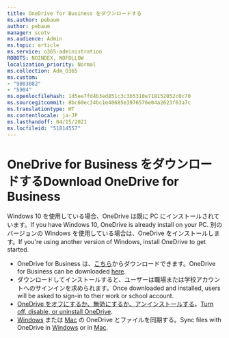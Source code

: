 ```yaml
---
title: OneDrive for Business をダウンロードする
ms.author: pebaum
author: pebaum
manager: scotv
ms.audience: Admin
ms.topic: article
ms.service: o365-administration
ROBOTS: NOINDEX, NOFOLLOW
localization_priority: Normal
ms.collection: Adm_O365
ms.custom:
- "9003082"
- "5904"
ms.openlocfilehash: 1d5ee7fd4b3ed851c3c3b5310e718152052c0c70
ms.sourcegitcommit: 8bc60ec34bc1e40685e3976576e04a2623f63a7c
ms.translationtype: HT
ms.contentlocale: ja-JP
ms.lasthandoff: 04/15/2021
ms.locfileid: "51814557"
---
```

# <a name="download-onedrive-for-business"></a><span data-ttu-id="326b1-102">OneDrive for Business をダウンロードする</span><span class="sxs-lookup"><span data-stu-id="326b1-102">Download OneDrive for Business</span></span>

<span data-ttu-id="326b1-103">Windows 10 を使用している場合、OneDrive は既に PC にインストールされています。</span><span class="sxs-lookup"><span data-stu-id="326b1-103">If you have Windows 10, OneDrive is already install on your PC.</span></span> <span data-ttu-id="326b1-104">別のバージョンの Windows を使用している場合は、OneDrive をインストールします。</span><span class="sxs-lookup"><span data-stu-id="326b1-104">If you're using another version of Windows, install OneDrive to get started.</span></span>

- <span data-ttu-id="326b1-105">OneDrive for Business は、[こちら](https://www.microsoft.com/microsoft-365/onedrive/download)からダウンロードできます。</span><span class="sxs-lookup"><span data-stu-id="326b1-105">OneDrive for Business can be downloaded  [here](https://www.microsoft.com/microsoft-365/onedrive/download).</span></span>
- <span data-ttu-id="326b1-106">ダウンロードしてインストールすると、ユーザーは職場または学校アカウントへのサインインを求められます。</span><span class="sxs-lookup"><span data-stu-id="326b1-106">Once downloaded and installed, users will be asked to sign-in to their work or school account.</span></span>
- <span data-ttu-id="326b1-107">[OneDrive をオフにするか、無効にするか、アンインストールする](https://support.microsoft.com/office/turn-off-disable-or-uninstall-onedrive-f32a17ce-3336-40fe-9c38-6efb09f944b0)。</span><span class="sxs-lookup"><span data-stu-id="326b1-107">[Turn off, disable, or uninstall OneDrive](https://support.microsoft.com/office/turn-off-disable-or-uninstall-onedrive-f32a17ce-3336-40fe-9c38-6efb09f944b0).</span></span>
- <span data-ttu-id="326b1-108">[Windows](https://support.microsoft.com/office/615391c4-2bd3-4aae-a42a-858262e42a49) または [Mac](https://support.microsoft.com/office/d11b9f29-00bb-4172-be39-997da46f913f) の OneDrive とファイルを同期する。</span><span class="sxs-lookup"><span data-stu-id="326b1-108">Sync files with OneDrive in [Windows](https://support.microsoft.com/office/615391c4-2bd3-4aae-a42a-858262e42a49) or in [Mac](https://support.microsoft.com/office/d11b9f29-00bb-4172-be39-997da46f913f).</span></span>
